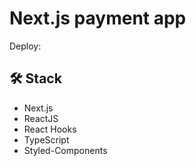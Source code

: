 # Next.js payment app

Deploy:

## 🛠 Stack

- Next.js
- ReactJS
- React Hooks
- TypeScript
- Styled-Components
